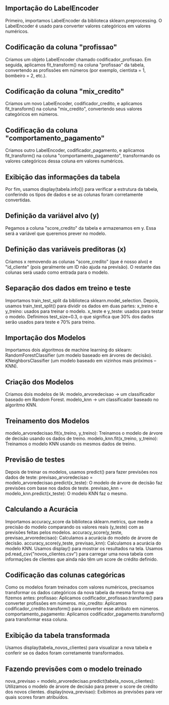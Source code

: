 ## Importação do LabelEncoder
Primeiro, importamos LabelEncoder da biblioteca sklearn.preprocessing. O LabelEncoder é usado para converter valores categóricos em valores numéricos.

## Codificação da coluna "profissao"
Criamos um objeto LabelEncoder chamado codificador_profissao.
Em seguida, aplicamos fit_transform() na coluna "profissao" da tabela, convertendo as profissões em números (por exemplo, cientista = 1, bombeiro = 2, etc.).

## Codificação da coluna "mix_credito"
Criamos um novo LabelEncoder, codificador_credito, e aplicamos fit_transform() na coluna "mix_credito", convertendo seus valores categóricos em números.

## Codificação da coluna "comportamento_pagamento"
Criamos outro LabelEncoder, codificador_pagamento, e aplicamos fit_transform() na coluna "comportamento_pagamento", transformando os valores categóricos dessa coluna em valores numéricos.

## Exibição das informações da tabela
Por fim, usamos display(tabela.info()) para verificar a estrutura da tabela, conferindo os tipos de dados e se as colunas foram corretamente convertidas.

## Definição da variável alvo (y)
Pegamos a coluna "score_credito" da tabela e armazenamos em y. Essa será a variável que queremos prever no modelo.

## Definição das variáveis preditoras (x)
Criamos x removendo as colunas "score_credito" (que é nosso alvo) e "id_cliente" (pois geralmente um ID não ajuda na previsão). O restante das colunas será usado como entrada para o modelo.

## Separação dos dados em treino e teste
Importamos train_test_split da biblioteca sklearn.model_selection.
Depois, usamos train_test_split() para dividir os dados em duas partes:
x_treino e y_treino: usados para treinar o modelo.
x_teste e y_teste: usados para testar o modelo.
Definimos test_size=0.3, o que significa que 30% dos dados serão usados para teste e 70% para treino.

## Importação dos Modelos
Importamos dois algoritmos de machine learning do sklearn:
RandomForestClassifier (um modelo baseado em árvores de decisão).
KNeighborsClassifier (um modelo baseado em vizinhos mais próximos – KNN).

## Criação dos Modelos
Criamos dois modelos de IA:
modelo_arvoredecisao → um classificador baseado em Random Forest.
modelo_knn → um classificador baseado no algoritmo KNN.

## Treinamento dos Modelos

modelo_arvoredecisao.fit(x_treino, y_treino): Treinamos o modelo de árvore de decisão usando os dados de treino.
modelo_knn.fit(x_treino, y_treino): Treinamos o modelo KNN usando os mesmos dados de treino.

## Previsão de testes
Depois de treinar os modelos, usamos predict() para fazer previsões nos dados de teste:
previsao_arvoredecisao = modelo_arvoredecisao.predict(x_teste): O modelo de árvore de decisão faz previsões com base nos dados de teste.
previsao_knn = modelo_knn.predict(x_teste): O modelo KNN faz o mesmo.

## Calculando a Acurácia
Importamos accuracy_score da biblioteca sklearn.metrics, que mede a precisão do modelo comparando os valores reais (y_teste) com as previsões feitas pelos modelos.
accuracy_score(y_teste, previsao_arvoredecisao): Calculamos a acurácia do modelo de árvore de decisão.
accuracy_score(y_teste, previsao_knn): Calculamos a acurácia do modelo KNN.
Usamos display() para mostrar os resultados na tela.
Usamos pd.read_csv("novos_clientes.csv") para carregar uma nova tabela com informações de clientes que ainda não têm um score de crédito definido.

## Codificação das colunas categóricas
Como os modelos foram treinados com valores numéricos, precisamos transformar os dados categóricos da nova tabela da mesma forma que fizemos antes:
profissao: Aplicamos codificador_profissao.transform() para converter profissões em números.
mix_credito: Aplicamos codificador_credito.transform() para converter esse atributo em números.
comportamento_pagamento: Aplicamos codificador_pagamento.transform() para transformar essa coluna.

## Exibição da tabela transformada
Usamos display(tabela_novos_clientes) para visualizar a nova tabela e conferir se os dados foram corretamente transformados.

## Fazendo previsões com o modelo treinado
nova_previsao = modelo_arvoredecisao.predict(tabela_novos_clientes): Utilizamos o modelo de árvore de decisão para prever o score de crédito dos novos clientes.
display(nova_previsao): Exibimos as previsões para ver quais scores foram atribuídos.
